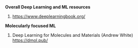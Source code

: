 **Overall Deep Learning and ML resources**

1. https://www.deeplearningbook.org/

**Molecularly focused ML**

1. Deep Learning for Molecules and Materials (Andrew White) https://dmol.pub/
